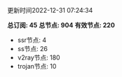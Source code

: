 更新时间2022-12-31 07:24:34

**总订阅: 45**
**总节点: 904**
**有效节点: 220**
- ssr节点: 4
- ss节点: 26
- v2ray节点: 180
- trojan节点: 10
